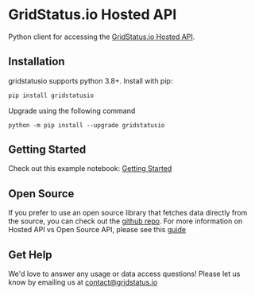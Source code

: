 # GridStatus.io Hosted API

Python client for accessing the [GridStatus.io Hosted API](https://www.gridstatus.io/api).

## Installation

gridstatusio supports python 3.8+. Install with pip:

```bash
pip install gridstatusio
```

Upgrade using the following command

```
python -m pip install --upgrade gridstatusio
```


## Getting Started

Check out this example notebook: [Getting Started](/Examples/Getting%20Started.ipynb)

## Open Source

If you prefer to use an open source library that fetches data directly from the source, you can check out the [github repo](https://github.com/kmax12/gridstatus). For more information on Hosted API vs Open Source API, please see this [guide](https://api.gridstatus.io/docs#section/Getting-Started/Open-Source)

## Get Help

We'd love to answer any usage or data access questions! Please let us know by emailing us at contact@gridstatus.io
